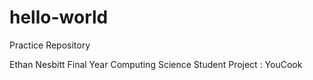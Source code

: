 # hello-world
Practice Repository 

Ethan Nesbitt
Final Year Computing Science Student 
Project : YouCook

